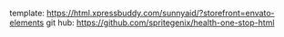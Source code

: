 template: https://html.xpressbuddy.com/sunnyaid/?storefront=envato-elements git
hub: https://github.com/spritegenix/health-one-stop-html
